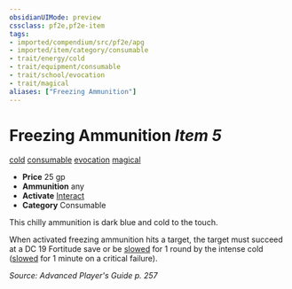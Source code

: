 ```yaml
---
obsidianUIMode: preview
cssclass: pf2e,pf2e-item
tags:
- imported/compendium/src/pf2e/apg
- imported/item/category/consumable
- trait/energy/cold
- trait/equipment/consumable
- trait/school/evocation
- trait/magical
aliases: ["Freezing Ammunition"]
---
```

# Freezing Ammunition *Item 5*  
[cold](cold.md)  [consumable](consumable.md)  [evocation](evocation.md)  [magical](magical.md)  

- **Price** 25 gp
- **Ammunition** any
- **Activate** [Interact](interact.md)
- **Category** Consumable

This chilly ammunition is dark blue and cold to the touch.

When activated freezing ammunition hits a target, the target must succeed at a DC 19 Fortitude save or be [slowed](conditions.md#Slowed) for 1 round by the intense cold ([slowed](conditions.md#Slowed) for 1 minute on a critical failure).

*Source: Advanced Player's Guide p. 257*